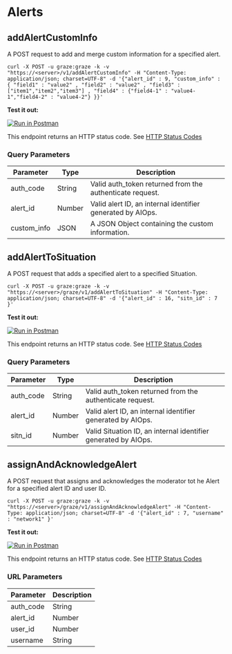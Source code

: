 # Alerts

## addAlertCustomInfo

A POST request to add and merge custom information for a specified alert.

```shell
curl -X POST -u graze:graze -k -v "https://<server>/v1/addAlertCustomInfo" -H "Content-Type: application/json; charset=UTF-8" -d '{"alert_id" : 9, "custom_info" : { "field1" : "value2" , "field2" : "value2" , "field3" : ["item1","item2","item3"] , "field4" : {"field4-1" : "value4-1","field4-2" : "value4-2"} }}'
```
**Test it out:**

[![Run in Postman](https://run.pstmn.io/button.svg)](https://app.getpostman.com/run-collection/a5bd1ed9834c3ed28cdb)

This endpoint returns an HTTP status code. See [HTTP Status Codes](#error-codes)

### Query Parameters

Parameter | Type | Description
--------- | ------- | -----------
auth_code | String | Valid auth_token returned from the authenticate request.
alert_id | Number | Valid alert ID, an internal identifier generated by AIOps.
custom_info | JSON | A JSON Object containing the custom information.

## addAlertToSituation

A POST request that adds a specified alert to a specified Situation.

```shell
curl -X POST -u graze:graze -k -v "https://<server>/graze/v1/addAlertToSituation" -H "Content-Type: application/json; charset=UTF-8" -d '{"alert_id" : 16, "sitn_id" : 7 }'
```
**Test it out:**

[![Run in Postman](https://run.pstmn.io/button.svg)](https://app.getpostman.com/run-collection/a5bd1ed9834c3ed28cdb)

This endpoint returns an HTTP status code. See [HTTP Status Codes](#error-codes)

### Query Parameters

Parameter | Type | Description
--------- | ------- | -----------
auth_code | String | Valid auth_token returned from the authenticate request.
alert_id | Number | Valid alert ID, an internal identifier generated by AIOps.
sitn_id | Number | Valid Situation ID, an internal identifier generated by AIOps.

## assignAndAcknowledgeAlert

A POST request that assigns and acknowledges the moderator tot he Alert for a specified alert ID and user ID.

```shell
curl -X POST -u graze:graze -k -v "https://<server>/graze/v1/assignAndAcknowledgeAlert" -H "Content-Type: application/json; charset=UTF-8" -d '{"alert_id" : 7, "username" : "network1" }'
```
**Test it out:**

[![Run in Postman](https://run.pstmn.io/button.svg)](https://app.getpostman.com/run-collection/a5bd1ed9834c3ed28cdb)

This endpoint returns an HTTP status code. See [HTTP Status Codes](#error-codes)

### URL Parameters

Parameter | Description
--------- | -----------
auth_code | String | Valid auth_token returned from the authenticate request.
alert_id | Number | Valid alert ID, an internal identifier generated by AIOps.
user_id | Number | Valid user ID, an internal identifier generated by AIOps.
username | String | Valid username of a user account in AIOps.
